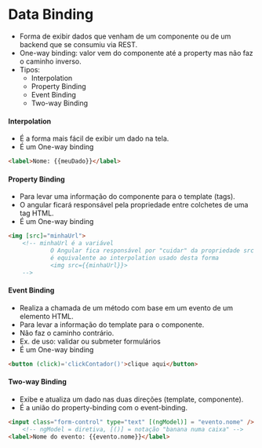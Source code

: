 # Data Binding

- Forma de exibir dados que venham de um componente ou de um backend que se consumiu via REST.
- One-way binding: valor vem do componente até a property mas não faz o caminho inverso.
- Tipos:
    - Interpolation 
    - Property Binding
    - Event Binding
    - Two-way Binding

#### Interpolation

- É a forma mais fácil de exibir um dado na tela.
- É um One-way binding

~~~html
<label>Nome: {{meuDado}}</label>
~~~

#### Property Binding

- Para levar uma informação do componente para o template (tags).
- O angular ficará responsável pela propriedade entre colchetes de uma tag HTML.
- É um One-way binding

~~~html
<img [src]="minhaUrl"> 
    <!-- minhaUrl é a variável 
            O Angular fica responsável por "cuidar" da propriedade src do elemento img
            é equivalente ao interpolation usado desta forma
            <img src={{minhaUrl}}>
    -->
~~~

#### Event Binding

- Realiza a chamada de um método com base em um evento de um elemento HTML.
- Para levar a informação do template para o componente.
- Não faz o caminho contrário.
- Ex. de uso: validar ou submeter formulários
- É um One-way binding

~~~html
<button (click)='clickContador()'>clique aqui</button>
~~~

#### Two-way Binding

- Exibe e atualiza um dado nas duas direções (template, componente).
- É a união do property-binding com o event-binding.

~~~html
<input class="form-control" type="text" [(ngModel)] = "evento.nome" /> 
    <!-- ngModel = diretiva, [()] = notação "banana numa caixa" -->
<label>Nome do evento: {{evento.nome}}</label>
~~~
